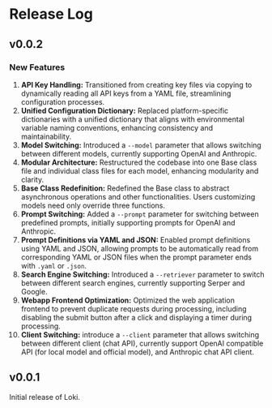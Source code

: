 # Release Log


## v0.0.2

### New Features
1. **API Key Handling:** Transitioned from creating key files via copying to dynamically reading all API keys from a YAML file, streamlining configuration processes.
2. **Unified Configuration Dictionary:** Replaced platform-specific dictionaries with a unified dictionary that aligns with environmental variable naming conventions, enhancing consistency and maintainability.
3. **Model Switching:** Introduced a `--model` parameter that allows switching between different models, currently supporting OpenAI and Anthropic.
4. **Modular Architecture:** Restructured the codebase into one Base class file and individual class files for each model, enhancing modularity and clarity.
5. **Base Class Redefinition:** Redefined the Base class to abstract asynchronous operations and other functionalities. Users customizing models need only override three functions.
6. **Prompt Switching:** Added a `--prompt` parameter for switching between predefined prompts, initially supporting prompts for OpenAI and Anthropic.
7. **Prompt Definitions via YAML and JSON:** Enabled prompt definitions using YAML and JSON, allowing prompts to be automatically read from corresponding YAML or JSON files when the prompt parameter ends with `.yaml` or `.json`.
8. **Search Engine Switching:** Introduced a `--retriever` parameter to switch between different search engines, currently supporting Serper and Google.
9. **Webapp Frontend Optimization:** Optimized the web application frontend to prevent duplicate requests during processing, including disabling the submit button after a click and displaying a timer during processing.
10. **Client Switching:** introduce a `--client` parameter that allows switching between different client (chat API), currently support OpenAI compatible API (for local model and official model), and Anthropic chat API client.



## v0.0.1

Initial release of Loki.
